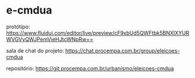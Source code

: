 # e-cmdua

protótipo: <https://www.fluidui.com/editor/live/preview/cF9xbUd5QWFtbk5BNXlXYURWVGVyQWJPemVieHJtcWNpRw==>

sala de chat do projeto: <https://chat.procempa.com.br/group/eleicoes-cmdua>

repositório: <https://git.procempa.com.br/urbanismo/eleicoes-cmdua>
